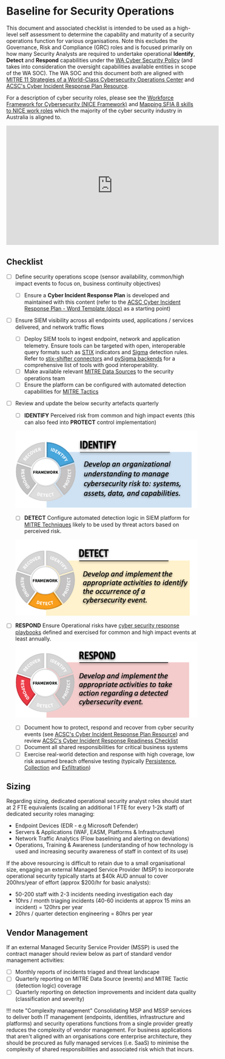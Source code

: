 # Baseline for Security Operations

This document and associated checklist is intended to be used as a high-level self assessment to determine the capability and maturity of a security operations function for various organisations. Note this excludes the Governance, Risk and Compliance (GRC) roles and is focused primarily on how many Security Analysts are required to undertake operational **Identify**, **Detect** and **Respond** capabilities under the [WA Cyber Security Policy](https://www.wa.gov.au/government/publications/wa-government-cyber-security-policy) (and takes into consideration the oversight capabilities available entities in scope of the WA SOC). The WA SOC and this document both are aligned with [MITRE 11 Strategies of a World-Class Cybersecurity Operations Center](../pdfs/11-strategies-of-a-world-class-cybersecurity-operations-center.pdf) and [ACSC's Cyber Incident Response Plan Resource](https://www.cyber.gov.au/resources-business-and-government/essential-cyber-security/publications/cyber-incident-response-plan).

For a description of cyber security roles, please see the [Workforce Framework for Cybersecurity (NICE Framework)](https://niccs.cisa.gov/workforce-development/nice-framework) and [Mapping SFIA 8 skills to NICE work roles](https://sfia-online.org/en/tools-and-resources/sfia-views/sfia-view-information-cyber-security/mapping-nice-work-roles-to-sfia-skills) which the majority of the cyber security industry in Australia is aligned to.

<iframe width="560" height="315" src="https://www.youtube-nocookie.com/embed/IKa8Wf4F6QA?si=l1CUEMNWIlZ_VnDF" title="YouTube video player" frameborder="0" allow="accelerometer; autoplay; clipboard-write; encrypted-media; gyroscope; picture-in-picture; web-share" allowfullscreen></iframe>

## Checklist

- [ ] Define security operations scope (sensor availability, common/high impact events to focus on, business continuity objectives)

    - [ ] Ensure a **Cyber Incident Response Plan** is developed and maintained with this content (refer to the [ACSC Cyber Incident Response Plan - Word Template (docx)](../pdfs/ACSC-Cyber-Incident-Response-Plan-Template.docx) as a starting point)

- [ ] Ensure SIEM visibility across all endpoints used, applications / services delivered, and network traffic flows

    - [ ] Deploy SIEM tools to ingest endpoint, network and application telemetry. Ensure tools can be targeted with open, interoperable query formats such as [STIX](https://github.com/opencybersecurityalliance/stix-shifter) indicators and [Sigma](https://github.com/SigmaHQ/sigma) detection rules. Refer to [stix-shifter connectors](https://github.com/opencybersecurityalliance/stix-shifter/blob/develop/docs/CONNECTORS.md) and [pySigma backends](https://github.com/SigmaHQ/pySigma#backends-comparison-between-pysigma-and-sigmac) for a comprehensive list of tools with good interoperability.
    - [ ] Make available relevant [MITRE Data Sources](https://attack.mitre.org/datasources/) to the security operations team
    - [ ] Ensure the platform can be configured with automated detection capabilities for [MITRE Tactics](https://attack.mitre.org/tactics/enterprise/)

- [ ] Review and update the below security artefacts quarterly

    - [ ] **IDENTIFY** Perceived risk from common and high impact events (this can also feed into **PROTECT** control implementation)

    ![identify](../images/identify.png)

    - [ ] **DETECT** Configure automated detection logic in SIEM platform for [MITRE Techniques](https://attack.mitre.org) likely to be used by threat actors based on perceived risk.

    ![detect](../images/detect.png)

- [ ] **RESPOND** Ensure Operational risks have [cyber security response playbooks](../guidelines/playbooks.md) defined and exercised for common and high impact events at least annually.<br>
    ![respond](../images/respond.png)

    - [ ] Document how to protect, respond and recover from cyber security events (see [ACSC's Cyber Incident Response Plan Resource](https://www.cyber.gov.au/resources-business-and-government/essential-cyber-security/publications/cyber-incident-response-plan)) and review [ACSC's Cyber Incident Response Readiness Checklist](https://www.cyber.gov.au/sites/default/files/2023-03/ACSC%20Cyber%20Incident%20Readiness%20Checklist_A4.pdf)
    - [ ] Document all shared responsibilities for critical business systems
    - [ ] Exercise real-world detection and response with high coverage, low risk assumed breach offensive testing (typically [Persistence](https://attack.mitre.org/tactics/TA0003), [Collection](https://attack.mitre.org/tactics/TA0009) and [Exfiltration](https://attack.mitre.org/tactics/TA0010))

## Sizing

Regarding sizing, dedicated operational security analyst roles should start at 2 FTE equivalents (scaling an additional 1 FTE for every 1-2k staff) of dedicated security roles managing:

- Endpoint Devices (EDR - e.g Microsoft Defender)
- Servers & Applications (WAF, EASM, Platforms & Infrastructure)
- Network Traffic Analytics (Flow baselining and alerting on deviations)
- Operations, Training & Awareness (understanding of how technology is used and increasing security awareness of staff in context of its use)

If the above resourcing is difficult to retain due to a small organisational size, engaging an external Managed Service Provider (MSP) to incorporate operational security typically starts at $40k AUD annual to cover 200hrs/year of effort (approx $200/hr for basic analysts):

- 50-200 staff with 2-3 incidents needing investigation each day
- 10hrs / month triaging incidents (40-60 incidents at approx 15 mins an incident) = 120hrs per year
- 20hrs / quarter detection engineering = 80hrs per year

## Vendor Management

If an external Managed Security Service Provider (MSSP) is used the contract manager should review below as part of standard vendor management activities:

- [ ] Monthly reports of incidents triaged and threat landscape
- [ ] Quarterly reporting on MITRE Data Source (events) and MITRE Tactic (detection logic) coverage
- [ ] Quarterly reporting on detection improvements and incident data quality (classification and severity)

!!! note "Complexity management"
    Consolidating MSP and MSSP services to deliver both IT management (endpoints, identities, infrastructure and platforms) and security operations functions from a single provider greatly reduces the complexity of vendor management. For business applications that aren't aligned with an organisations core enterprise architecture, they should be procured as fully managed services (i.e. SaaS) to minimise the complexity of shared responsibilities and associated risk which that incurs.
